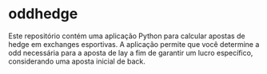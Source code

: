 # oddhedge
Este repositório contém uma aplicação Python para calcular apostas de hedge em exchanges esportivas. A aplicação permite que você determine a odd necessária para a aposta de lay a fim de garantir um lucro específico, considerando uma aposta inicial de back.

